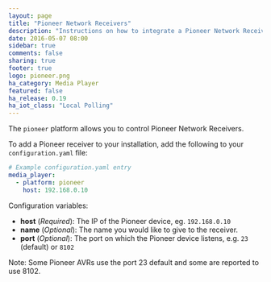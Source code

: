 ```yaml
---
layout: page
title: "Pioneer Network Receivers"
description: "Instructions on how to integrate a Pioneer Network Receivers into Home Assistant."
date: 2016-05-07 08:00
sidebar: true
comments: false
sharing: true
footer: true
logo: pioneer.png
ha_category: Media Player
featured: false
ha_release: 0.19
ha_iot_class: "Local Polling"
---
```


The `pioneer` platform allows you to control Pioneer Network Receivers.

To add a Pioneer receiver to your installation, add the following to your `configuration.yaml` file:

```yaml
# Example configuration.yaml entry
media_player:
  - platform: pioneer
    host: 192.168.0.10
```

Configuration variables:

- **host** (*Required*): The IP of the Pioneer device,  eg. `192.168.0.10`
- **name** (*Optional*): The name you would like to give to the receiver.
- **port** (*Optional*): The port on which the Pioneer device listens, e.g. `23` (default) or `8102`

Note:
    Some Pioneer AVRs use the port 23 default and some are reported to use 8102.
